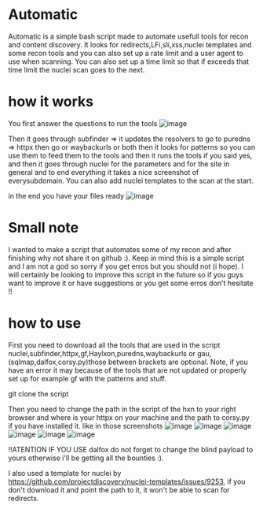 # Automatic
Automatic is a simple bash script made to automate usefull tools for recon and content discovery. It looks for redirects,LFi,sli,xss,nuclei templates and some recon tools and you can also set up a rate limit and a user agent to use when scanning. You can also set up a time limit so that if exceeds that time limit the nuclei scan goes to the next.

# how it works 
You first answer the questions to run the tools ![image](https://github.com/i-forgo-it/Automatic/assets/163911891/a080ce9e-864a-4ceb-9000-a1972683399a)


Then it goes through subfinder => it updates the resolvers to go to puredns => httpx then go or waybackurls or both then it looks for patterns so you can use them to feed them to the tools and then it runs the tools if you said yes, and  then it goes through nuclei for the parameters and for the site in general and to end everything it takes a nice screenshot of everysubdomain. You can also add nuclei templates to the scan at the start.

in the end you have your files ready ![image](https://github.com/i-forgo-it/Automatic/assets/163911891/c928a745-910c-4ab1-826c-df520b3bd86c)


# Small note 
I wanted to make a script that automates some of my recon and after finishing why not share it on github :). Keep in mind this is a simple script and I am not a god so sorry if you get erros but you should not (i hope).
I will certainly be looking to improve this script in the future so if you guys want to improve it or have suggestions or you get some erros don't hesitate !!

# how to use
First you need to download all the tools that are used in the script nuclei,subfinder,httpx,gf,Haylxon,puredns,waybackurls or gau,(sqlmap,dalfox,corsy.py)those between brackets are optional.
Note, if you have an error it may because of the tools that are not updated or properly set up for example gf with the patterns and stuff.

git clone the script

Then you need to change the path in the script of the hxn to your right browser and where is your httpx on your machine and the path to corsy.py if you have installed it.
like in those screenshots
![image](https://github.com/i-forgo-it/Automatic/assets/163911891/b9bcc606-8798-4c9d-b9ad-f97423909a0d)
![image](https://github.com/i-forgo-it/Automatic/assets/163911891/13909b56-f452-42a1-8cae-919e0d22d0dd)
![image](https://github.com/i-forgo-it/Automatic/assets/163911891/a87cc49c-b4d5-470e-ada2-05076a80bb86)
![image](https://github.com/i-forgo-it/Automatic/assets/163911891/0786a9a8-c590-4794-a366-2ccfca88bd85)
![image](https://github.com/i-forgo-it/Automatic/assets/163911891/f84987c6-9471-45a6-9a2b-3fad1ab3d047)
![image](https://github.com/i-forgo-it/Automatic/assets/163911891/0b4d74fe-cec4-4e77-ad9b-91e0415166b7)





!!ATENTION IF YOU USE dalfox do not forget to change the blind payload to yours otherwise i'll be getting all the bounties :).

I also used a template for nuclei by https://github.com/projectdiscovery/nuclei-templates/issues/9253, if you don't download it and point the path to it, it won't be able to scan for redirects.





